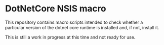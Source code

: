 # DotNetCore NSIS macro

This repository contains macro scripts intended to check whether a particular version of the dotnet
core runtime is installed and, if not, install it.

This is still a work in progress at this time and not ready for use.